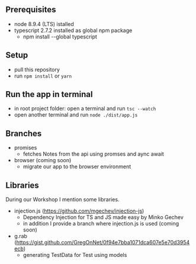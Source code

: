 ## Prerequisites

* node 8.9.4 (LTS) istalled
* typescript 2.7.2 installed as global npm package
  * npm install --global typescript

## Setup

* pull this repository
* run `npm install` or `yarn`

## Run the app in terminal

* in root project folder: open a terminal and run `tsc --watch`
* open another terminal and run `node ./dist/app.js`

## Branches

* promises
  * fetches Notes from the api using promses and aync await
* browser (coming soon)
  * migrate our app to the browser environment

## Libraries

During our Workshop I mention some libraries.

* injection.js (https://github.com/mgechev/injection-js)
  * Dependency Injection for TS and JS made easy by Minko Gechev
  * in addition I provide a branch where injection.js is used (coming soon)
* g.rab (https://gist.github.com/GregOnNet/0f94e7bba1071dca607e5e70d3954ecb)
  * generating TestData for Test using models
